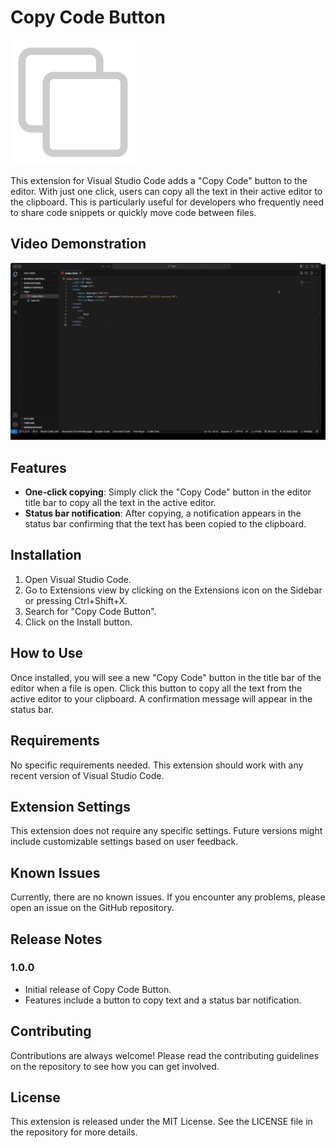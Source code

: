 # Copy Code Button

<img src="https://raw.githubusercontent.com/JustSouichi/copy-button/main/multimedia/images/copy-light.png" alt="Copy Code Button" width="200">

This extension for Visual Studio Code adds a "Copy Code" button to the editor. With just one click, users can copy all the text in their active editor to the clipboard. This is particularly useful for developers who frequently need to share code snippets or quickly move code between files.

## Video Demonstration

![Video Demo](https://raw.githubusercontent.com/JustSouichi/copy-button/main/multimedia/videos/presentation.gif)

## Features

- **One-click copying**: Simply click the "Copy Code" button in the editor title bar to copy all the text in the active editor.
- **Status bar notification**: After copying, a notification appears in the status bar confirming that the text has been copied to the clipboard.

## Installation

1. Open Visual Studio Code.
2. Go to Extensions view by clicking on the Extensions icon on the Sidebar or pressing Ctrl+Shift+X.
3. Search for "Copy Code Button".
4. Click on the Install button.

## How to Use

Once installed, you will see a new "Copy Code" button in the title bar of the editor when a file is open. Click this button to copy all the text from the active editor to your clipboard. A confirmation message will appear in the status bar.

## Requirements

No specific requirements needed. This extension should work with any recent version of Visual Studio Code.

## Extension Settings

This extension does not require any specific settings. Future versions might include customizable settings based on user feedback.

## Known Issues

Currently, there are no known issues. If you encounter any problems, please open an issue on the GitHub repository.

## Release Notes

### 1.0.0

- Initial release of Copy Code Button.
- Features include a button to copy text and a status bar notification.

## Contributing

Contributions are always welcome! Please read the contributing guidelines on the repository to see how you can get involved.

## License

This extension is released under the MIT License. See the LICENSE file in the repository for more details.
